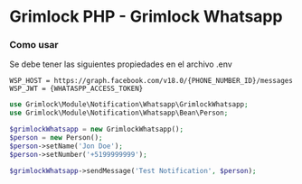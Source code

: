 Grimlock PHP - Grimlock Whatsapp
======

### Como usar

Se debe tener las siguientes propiedades en el archivo .env

```dotenv
WSP_HOST = https://graph.facebook.com/v18.0/{PHONE_NUMBER_ID}/messages
WSP_JWT = {WHATASPP_ACCESS_TOKEN}
```

```php
use Grimlock\Module\Notification\Whatsapp\GrimlockWhatsapp;
use Grimlock\Module\Notification\Whatsapp\Bean\Person;

$grimlockWhatsapp = new GrimlockWhatsapp();
$person = new Person();
$person->setName('Jon Doe');
$person->setNumber('+5199999999');

$grimlockWhatsapp->sendMessage('Test Notification', $person);
```